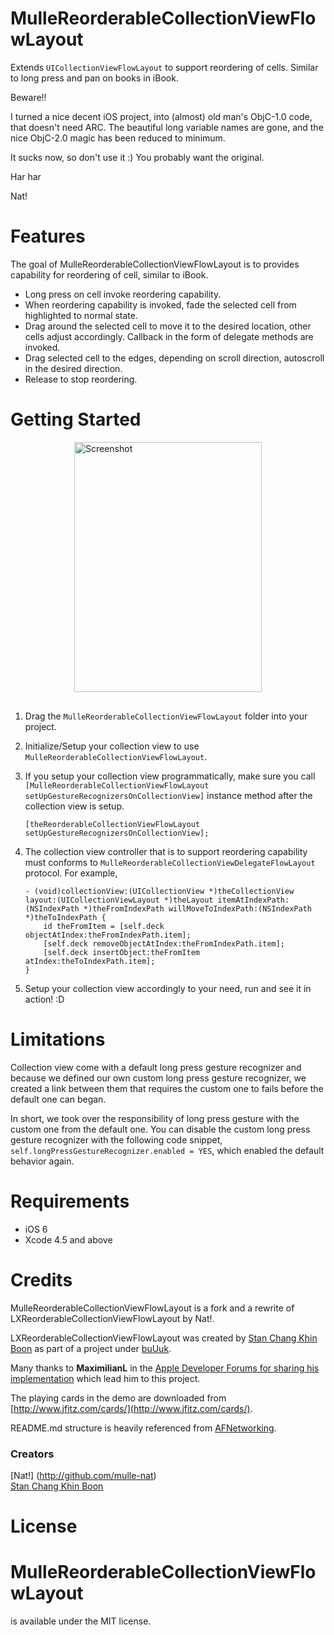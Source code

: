 MulleReorderableCollectionViewFlowLayout
=====================================

Extends `UICollectionViewFlowLayout` to support reordering of cells. Similar to long press and pan on books in iBook.

Beware!! 

I turned a nice decent iOS project, into (almost) old man's ObjC-1.0 code, that doesn't need ARC. 
The beautiful long variable names are gone, and the nice ObjC-2.0 magic has been reduced to minimum.

It sucks now, so don't use it :) You probably want the original.

Har har

Nat!


Features
========

The goal of MulleReorderableCollectionViewFlowLayout is to provides capability for reordering of cell, similar to iBook.

 - Long press on cell invoke reordering capability.
 - When reordering capability is invoked, fade the selected cell from highlighted to normal state.
 - Drag around the selected cell to move it to the desired location, other cells adjust accordingly. Callback in the form of delegate methods are invoked.
 - Drag selected cell to the edges, depending on scroll direction, autoscroll in the desired direction.
 - Release to stop reordering.

Getting Started
===============

<img src="https://raw.github.com/lxcid/LXReorderableCollectionViewFlowLayout/master/Content/Screenshots/screenshot1.png" alt="Screenshot" title="Screenshot" style="display:block; margin: 10px auto 30px auto; width: 300px; height: 400px;" class="center">

 1. Drag the `MulleReorderableCollectionViewFlowLayout` folder into your project.
 2. Initialize/Setup your collection view to use `MulleReorderableCollectionViewFlowLayout`.
 3. If you setup your collection view programmatically, make sure you call `[MulleReorderableCollectionViewFlowLayout setUpGestureRecognizersOnCollectionView]` instance method after the collection view is setup.

        [theReorderableCollectionViewFlowLayout setUpGestureRecognizersOnCollectionView];

 4. The collection view controller that is to support reordering capability must conforms to `MulleReorderableCollectionViewDelegateFlowLayout` protocol. For example,

        - (void)collectionView:(UICollectionView *)theCollectionView layout:(UICollectionViewLayout *)theLayout itemAtIndexPath:(NSIndexPath *)theFromIndexPath willMoveToIndexPath:(NSIndexPath *)theToIndexPath {
            id theFromItem = [self.deck objectAtIndex:theFromIndexPath.item];
            [self.deck removeObjectAtIndex:theFromIndexPath.item];
            [self.deck insertObject:theFromItem atIndex:theToIndexPath.item];
        }

 5. Setup your collection view accordingly to your need, run and see it in action! :D

Limitations
===========

Collection view come with a default long press gesture recognizer and because we defined our own custom long press gesture recognizer, we created a link between them that requires the custom one to fails before the default one can began.

In short, we took over the responsibility of long press gesture with the custom one from the default one. You can disable the custom long press gesture recognizer with the following code snippet, `self.longPressGestureRecognizer.enabled = YES`, which enabled the default behavior again.

Requirements
============

 - iOS 6
 - Xcode 4.5 and above

Credits
=======

MulleReorderableCollectionViewFlowLayout is a fork and a rewrite of LXReorderableCollectionViewFlowLayout by Nat!.

LXReorderableCollectionViewFlowLayout was created by [Stan Chang Khin Boon](https://github.com/Mullecid) as part of a project under [buUuk](http://www.buuuk.com/).

Many thanks to __MaximilianL__ in the [Apple Developer Forums for sharing his implementation](https://devforums.apple.com/message/682764) which lead him to this project.

The playing cards in the demo are downloaded from [http://www.jfitz.com/cards/](http://www.jfitz.com/cards/).

README.md structure is heavily referenced from [AFNetworking](https://github.com/AFNetworking/AFNetworking).

### Creators

[Nat!] (http://github.com/mulle-nat)  
[Stan Chang Khin Boon](http://github.com/lxcid)  

License
=======

MulleReorderableCollectionViewFlowLayout 
========================================
is available under the MIT license.

